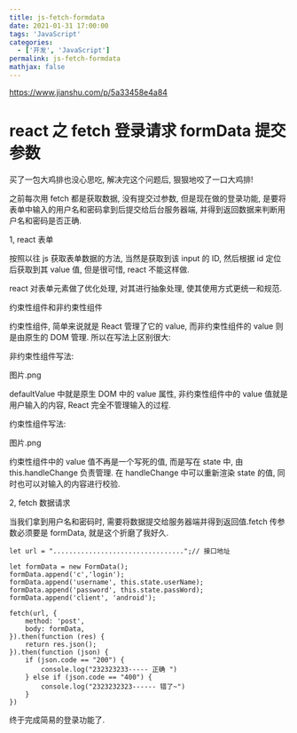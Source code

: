 ```yaml
---
title: js-fetch-formdata
date: 2021-01-31 17:00:00
tags: 'JavaScript'
categories:
  - ['开发', 'JavaScript']
permalink: js-fetch-formdata
mathjax: false
---
```


https://www.jianshu.com/p/5a33458e4a84

# react 之 fetch 登录请求 formData 提交参数

买了一包大鸡排也没心思吃, 解决完这个问题后, 狠狠地咬了一口大鸡排!

之前每次用 fetch 都是获取数据, 没有提交过参数, 但是现在做的登录功能, 是要将表单中输入的用户名和密码拿到后提交给后台服务器端, 并得到返回数据来判断用户名和密码是否正确.

1, react 表单

按照以往 js 获取表单数据的方法, 当然是获取到该 input 的 ID, 然后根据 id 定位后获取到其 value 值, 但是很可惜, react 不能这样做.

react 对表单元素做了优化处理, 对其进行抽象处理, 使其使用方式更统一和规范.

约束性组件和非约束性组件

约束性组件, 简单来说就是 React 管理了它的 value, 而非约束性组件的 value 则是由原生的 DOM 管理.
所以在写法上区别很大:

非约束性组件写法:

图片.png



defaultValue 中就是原生 DOM 中的 value 属性, 非约束性组件中的 value 值就是用户输入的内容, React 完全不管理输入的过程.

约束性组件写法:

图片.png



约束性组件中的 value 值不再是一个写死的值, 而是写在 state 中, 由 this.handleChange 负责管理.
在 handleChange 中可以重新渲染 state 的值, 同时也可以对输入的内容进行校验.

2, fetch 数据请求

当我们拿到用户名和密码时, 需要将数据提交给服务器端并得到返回值.fetch 传参数必须要是 formData, 就是这个折磨了我好久.

```
let url = ".................................";// 接口地址

let formData = new FormData();
formData.append('c','login');
formData.append('username', this.state.userName);
formData.append('password', this.state.passWord);
formData.append('client', 'android');

fetch(url, {
    method: 'post',
    body: formData,
}).then(function (res) {
    return res.json();
}).then(function (json) {
    if (json.code == "200") {
        console.log("232323233----- 正确 ")
    } else if (json.code == "400") {
        console.log("2323232323------ 错了~")
    }
})
```

终于完成简易的登录功能了.
